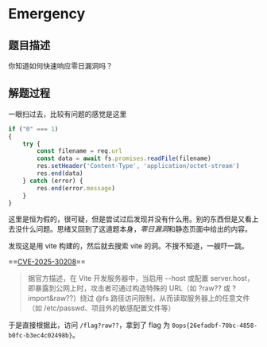 # Emergency

## 题目描述

你知道如何快速响应零日漏洞吗？

## 解题过程

一眼扫过去，比较有问题的感觉是这里

```ts
if ("0" === 1)
{
    try {
        const filename = req.url
        const data = await fs.promises.readFile(filename)
        res.setHeader('Content-Type', 'application/octet-stream')
        res.end(data)
    } catch (error) {
        res.end(error.message)
    }
}
```

这里是恒为假的，很可疑，但是尝试过后发现并没有什么用。别的东西但是又看上去没什么问题。思绪又回到了这道题本身，*零日漏洞*和静态页面中给出的内容。

发现这是用 vite 构建的，然后就去搜索 vite 的洞。不搜不知道，一艘吓一跳。

==[CVE-2025-30208](https://cloud.tencent.com/announce/detail/2039)==

> 据官方描述，在 Vite 开发服务器中，当启用 --host 或配置 server.host，即暴露到公网上时，攻击者可通过构造特殊的 URL（如 ?raw?? 或 ?import&raw??）绕过 @fs 路径访问限制，从而读取服务器上的任意文件（如 /etc/passwd、项目外的敏感配置文件等）

于是直接根据此，访问 `/flag?raw??`，拿到了 flag 为 `0ops{26efadbf-70bc-4858-b0fc-b3ec4c02498b}`。